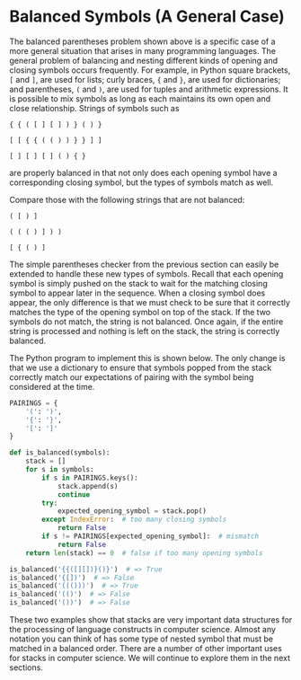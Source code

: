 Balanced Symbols (A General Case)
====

The balanced parentheses problem shown above is a specific case of a
more general situation that arises in many programming languages. The
general problem of balancing and nesting different kinds of opening and
closing symbols occurs frequently. For example, in Python square
brackets, `[` and `]`, are used for lists; curly braces, `{` and `}`,
are used for dictionaries; and parentheses, `(` and `)`, are used for
tuples and arithmetic expressions. It is possible to mix symbols as long
as each maintains its own open and close relationship. Strings of
symbols such as

    { { ( [ ] [ ] ) } ( ) }

    [ [ { { ( ( ) ) } } ] ]

    [ ] [ ] [ ] ( ) { }

are properly balanced in that not only does each opening symbol have a
corresponding closing symbol, but the types of symbols match as well.

Compare those with the following strings that are not balanced:

    ( [ ) ]

    ( ( ( ) ] ) )

    [ { ( ) ]

The simple parentheses checker from the previous section can easily be
extended to handle these new types of symbols. Recall that each opening
symbol is simply pushed on the stack to wait for the matching closing
symbol to appear later in the sequence. When a closing symbol does
appear, the only difference is that we must check to be sure that it
correctly matches the type of the opening symbol on top of the stack. If
the two symbols do not match, the string is not balanced. Once again, if
the entire string is processed and nothing is left on the stack, the
string is correctly balanced.

The Python program to implement this is shown below. The only change is that we use a dictionary to ensure that symbols popped from the stack correctly match our expectations of pairing with the symbol being considered at the time.

```python
PAIRINGS = {
    '(': ')',
    '{': '}',
    '[': ']'
}

def is_balanced(symbols):
    stack = []
    for s in symbols:
        if s in PAIRINGS.keys():
            stack.append(s)
            continue
        try:
            expected_opening_symbol = stack.pop()
        except IndexError:  # too many closing symbols
            return False
        if s != PAIRINGS[expected_opening_symbol]:  # mismatch
            return False
    return len(stack) == 0  # false if too many opening symbols

is_balanced('{{([][])}()}')  # => True
is_balanced('{[])')  # => False
is_balanced('((()))')  # => True
is_balanced('(()')  # => False
is_balanced('())')  # => False
```

These two examples show that stacks are very important data structures
for the processing of language constructs in computer science. Almost
any notation you can think of has some type of nested symbol that must
be matched in a balanced order. There are a number of other important
uses for stacks in computer science. We will continue to explore them in
the next sections.
